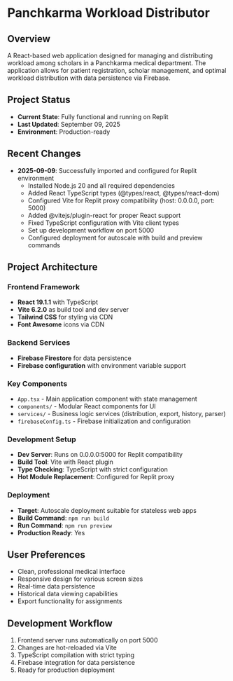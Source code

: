# Panchkarma Workload Distributor

## Overview
A React-based web application designed for managing and distributing workload among scholars in a Panchkarma medical department. The application allows for patient registration, scholar management, and optimal workload distribution with data persistence via Firebase.

## Project Status
- **Current State**: Fully functional and running on Replit
- **Last Updated**: September 09, 2025
- **Environment**: Production-ready

## Recent Changes
- **2025-09-09**: Successfully imported and configured for Replit environment
  - Installed Node.js 20 and all required dependencies
  - Added React TypeScript types (@types/react, @types/react-dom)
  - Configured Vite for Replit proxy compatibility (host: 0.0.0.0, port: 5000)
  - Added @vitejs/plugin-react for proper React support
  - Fixed TypeScript configuration with Vite client types
  - Set up development workflow on port 5000
  - Configured deployment for autoscale with build and preview commands

## Project Architecture

### Frontend Framework
- **React 19.1.1** with TypeScript
- **Vite 6.2.0** as build tool and dev server
- **Tailwind CSS** for styling via CDN
- **Font Awesome** icons via CDN

### Backend Services
- **Firebase Firestore** for data persistence
- **Firebase configuration** with environment variable support

### Key Components
- `App.tsx` - Main application component with state management
- `components/` - Modular React components for UI
- `services/` - Business logic services (distribution, export, history, parser)
- `firebaseConfig.ts` - Firebase initialization and configuration

### Development Setup
- **Dev Server**: Runs on 0.0.0.0:5000 for Replit compatibility
- **Build Tool**: Vite with React plugin
- **Type Checking**: TypeScript with strict configuration
- **Hot Module Replacement**: Configured for Replit proxy

### Deployment
- **Target**: Autoscale deployment suitable for stateless web apps
- **Build Command**: `npm run build`
- **Run Command**: `npm run preview`
- **Production Ready**: Yes

## User Preferences
- Clean, professional medical interface
- Responsive design for various screen sizes
- Real-time data persistence
- Historical data viewing capabilities
- Export functionality for assignments

## Development Workflow
1. Frontend server runs automatically on port 5000
2. Changes are hot-reloaded via Vite
3. TypeScript compilation with strict typing
4. Firebase integration for data persistence
5. Ready for production deployment